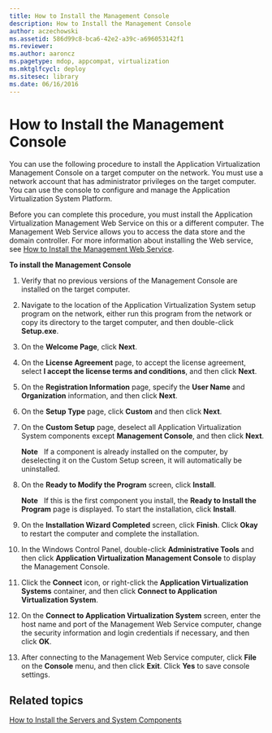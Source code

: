 ```yaml
---
title: How to Install the Management Console
description: How to Install the Management Console
author: aczechowski
ms.assetid: 586d99c8-bca6-42e2-a39c-a696053142f1
ms.reviewer:
ms.author: aaroncz
ms.pagetype: mdop, appcompat, virtualization
ms.mktglfcycl: deploy
ms.sitesec: library
ms.date: 06/16/2016
---
```



# How to Install the Management Console


You can use the following procedure to install the Application Virtualization Management Console on a target computer on the network. You must use a network account that has administrator privileges on the target computer. You can use the console to configure and manage the Application Virtualization System Platform.

Before you can complete this procedure, you must install the Application Virtualization Management Web Service on this or a different computer. The Management Web Service allows you to access the data store and the domain controller. For more information about installing the Web service, see [How to Install the Management Web Service](how-to-install-the-management-web-service.md).

**To install the Management Console**

1.  Verify that no previous versions of the Management Console are installed on the target computer.

2.  Navigate to the location of the Application Virtualization System setup program on the network, either run this program from the network or copy its directory to the target computer, and then double-click **Setup.exe**.

3.  On the **Welcome Page**, click **Next**.

4.  On the **License Agreement** page, to accept the license agreement, select **I accept the license terms and conditions**, and then click **Next**.

5.  On the **Registration Information** page, specify the **User Name** and **Organization** information, and then click **Next**.

6.  On the **Setup Type** page, click **Custom** and then click **Next**.

7.  On the **Custom Setup** page, deselect all Application Virtualization System components except **Management Console**, and then click **Next**.

    **Note**  
    If a component is already installed on the computer, by deselecting it on the Custom Setup screen, it will automatically be uninstalled.



8.  On the **Ready to Modify the Program** screen, click **Install**.

    **Note**  
    If this is the first component you install, the **Ready to Install the Program** page is displayed. To start the installation, click **Install**.



9.  On the **Installation Wizard Completed** screen, click **Finish**. Click **Okay** to restart the computer and complete the installation.

10. In the Windows Control Panel, double-click **Administrative Tools** and then click **Application Virtualization Management Console** to display the Management Console.

11. Click the **Connect** icon, or right-click the **Application Virtualization Systems** container, and then click **Connect to Application Virtualization System**.

12. On the **Connect to Application Virtualization System** screen, enter the host name and port of the Management Web Service computer, change the security information and login credentials if necessary, and then click **OK**.

13. After connecting to the Management Web Service computer, click **File** on the **Console** menu, and then click **Exit**. Click **Yes** to save console settings.

## Related topics


[How to Install the Servers and System Components](how-to-install-the-servers-and-system-components.md)









